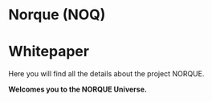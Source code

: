 # Norque (NOQ)

# Whitepaper 

Here you will find all the details about the project NORQUE.

**Welcomes you to the NORQUE Universe.**
